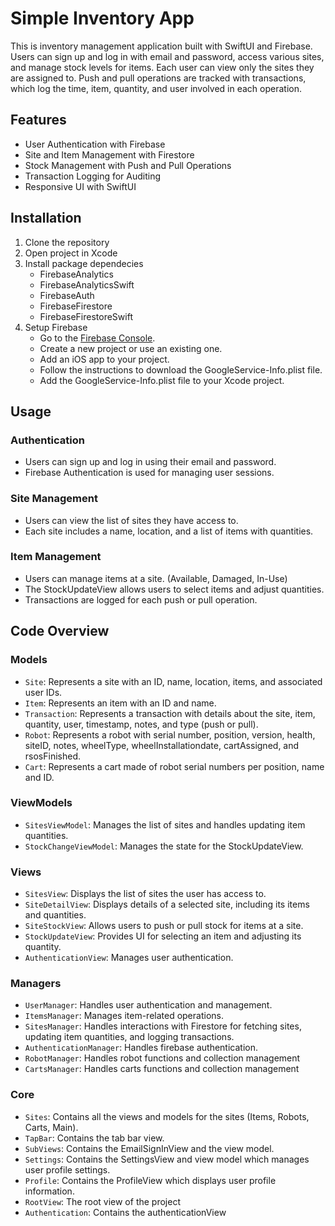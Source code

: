 # Simple Inventory App

This is inventory management application built with SwiftUI and Firebase. Users can sign up and log in with email and password, access various sites, and manage stock levels for items. Each user can view only the sites they are assigned to. Push and pull operations are tracked with transactions, which log the time, item, quantity, and user involved in each operation.

## Features
- User Authentication with Firebase
- Site and Item Management with Firestore
- Stock Management with Push and Pull Operations
- Transaction Logging for Auditing
- Responsive UI with SwiftUI

## Installation 
1. Clone the repository
2. Open project in Xcode
3. Install package dependecies
   - FirebaseAnalytics
   - FirebaseAnalyticsSwift
   - FirebaseAuth
   - FirebaseFirestore
   - FirebaseFirestoreSwift
4. Setup Firebase
   - Go to the [Firebase Console](https://console.firebase.google.com/).
   - Create a new project or use an existing one.
   - Add an iOS app to your project.
   - Follow the instructions to download the GoogleService-Info.plist file.
   - Add the GoogleService-Info.plist file to your Xcode project.

## Usage
### Authentication
 - Users can sign up and log in using their email and password.
 - Firebase Authentication is used for managing user sessions.
### Site Management
 - Users can view the list of sites they have access to.
 - Each site includes a name, location, and a list of items with quantities.
### Item Management
 - Users can manage items at a site. (Available, Damaged, In-Use)
 - The StockUpdateView allows users to select items and adjust quantities.
 - Transactions are logged for each push or pull operation.

## Code Overview
### Models
  - `Site`: Represents a site with an ID, name, location, items, and associated user IDs.
  - `Item`: Represents an item with an ID and name.
  - `Transaction`: Represents a transaction with details about the site, item, quantity, user, timestamp, notes, and type (push or pull).
  - `Robot`: Represents a robot with serial number, position, version, health, siteID, notes, wheelType, wheelInstallationdate, cartAssigned, and rsosFinished.
  - `Cart`: Represents a cart made of robot serial numbers per position, name and ID.
    
### ViewModels
  - `SitesViewModel`: Manages the list of sites and handles updating item quantities.
  - `StockChangeViewModel`: Manages the state for the StockUpdateView.
    
### Views
  - `SitesView`: Displays the list of sites the user has access to.
  - `SiteDetailView`: Displays details of a selected site, including its items and quantities.
  - `SiteStockView`: Allows users to push or pull stock for items at a site.
  - `StockUpdateView`: Provides UI for selecting an item and adjusting its quantity.
  - `AuthenticationView`: Manages user authentication.
    
### Managers
  - `UserManager`: Handles user authentication and management.
  - `ItemsManager`: Manages item-related operations.
  - `SitesManager`: Handles interactions with Firestore for fetching sites, updating item quantities, and logging transactions.
  - `AuthenticationManager`: Handles firebase authentication.
  - `RobotManager`: Handles robot functions and collection management
  - `CartsManager`: Handles carts functions and collection management

### Core
  - `Sites`: Contains all the views and models for the sites (Items, Robots, Carts, Main).
  - `TapBar`: Contains the tab bar view.
  - `SubViews`: Contains the EmailSignInView and the view model.
  - `Settings`: Contains the SettingsView and view model which manages user profile settings.
  - `Profile`: Contains the ProfileView which displays user profile information.
  - `RootView`: The root view of the project
  - `Authentication`: Contains the authenticationView
